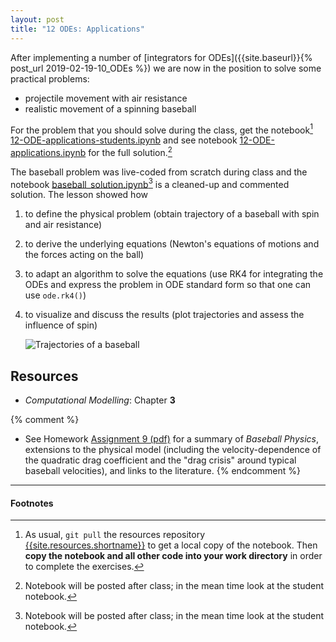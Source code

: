 ```yaml
---
layout: post
title: "12 ODEs: Applications"
---
```


After implementing a number of
[integrators for ODEs]({{site.baseurl}}{% post_url 2019-02-19-10_ODEs
%}) we are now in the position to solve some practical problems:

- projectile movement with air resistance
- realistic movement of a spinning baseball

For the problem that you should solve during the class, get the
notebook[^1]
[12-ODE-applications-students.ipynb]({{site.nbviewer.resources}}/12_ODE_applications/12-ODE-applications-students.ipynb)
and see notebook
[12-ODE-applications.ipynb]({{site.nbviewer.resources}}/12_ODE_applications/12-ODE-applications.ipynb)
for the full solution.[^2]

The baseball problem was live-coded from scratch during class and the
notebook
[baseball_solution.ipynb]({{site.nbviewer.resources}}/12_ODE_applications/baseball_solution.ipynb)[^2]
is a cleaned-up and commented solution. The lesson showed how

1. to define the physical problem (obtain trajectory of a baseball
   with spin and air resistance)
2. to derive the underlying equations (Newton's equations of motions
   and the forces acting on the ball)
3. to adapt an algorithm to solve the equations (use RK4 for
   integrating the ODEs and express the problem in ODE standard form
   so that one can use `ode.rk4()`)
4. to visualize and discuss the results (plot trajectories and assess
   the influence of spin)
   
   ![Trajectories of a baseball]({{site.baseurl}}/{{site.figs}}/baseball.png)


## Resources ##

* _Computational Modelling_: Chapter **3**

{% comment %}
* See Homework [Assignment 9 (pdf)]({{site.assignments.fileurl}}/assignment_09/assignment_09.pdf)
  for a summary of *Baseball Physics*, extensions to the physical
  model (including the velocity-dependence of the quadratic drag
  coefficient and the "drag crisis" around typical baseball
  velocities), and links to the literature.
{% endcomment %}

------------------------------------------------------------

#### Footnotes



[^1]:

     As usual, `git pull` the resources repository
     [{{site.resources.shortname}}]({{site.resources.url}}) to get a
     local copy of the notebook. Then **copy the notebook and all other
     code into your work directory** in order to complete the exercises.

[^2]:

     Notebook will be posted after class; in the mean time look at the
     student notebook.

